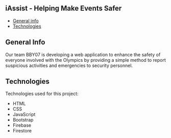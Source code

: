 ## iAssist - Helping Make Events Safer

* [General info](#general-info)
* [Technologies](#technologies)

## General Info
Our team BBY07 is developing a web application to enhance the safety of everyone involved with the Olympics by providing a simple method to report suspicious activities and emergencies to security personnel.

## Technologies
Technologies used for this project:
* HTML
* CSS
* JavaScript
* Bootstrap 
* Firebase
* Firestore
